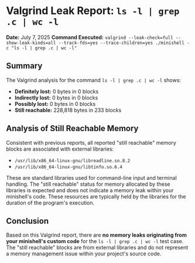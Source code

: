 # Valgrind Leak Report: `ls -l | grep .c | wc -l`

**Date:** July 7, 2025
**Command Executed:** `valgrind --leak-check=full --show-leak-kinds=all --track-fds=yes --trace-children=yes ./minishell -c "ls -l | grep .c | wc -l"`

## Summary

The Valgrind analysis for the command `ls -l | grep .c | wc -l` shows:

*   **Definitely lost:** 0 bytes in 0 blocks
*   **Indirectly lost:** 0 bytes in 0 blocks
*   **Possibly lost:** 0 bytes in 0 blocks
*   **Still reachable:** 228,818 bytes in 233 blocks

## Analysis of Still Reachable Memory

Consistent with previous reports, all reported "still reachable" memory blocks are associated with external libraries:

*   `/usr/lib/x86_64-linux-gnu/libreadline.so.8.2`
*   `/usr/lib/x86_64-linux-gnu/libtinfo.so.6.4`

These are standard libraries used for command-line input and terminal handling. The "still reachable" status for memory allocated by these libraries is expected and does not indicate a memory leak within your minishell's code. These resources are typically held by the libraries for the duration of the program's execution.

## Conclusion

Based on this Valgrind report, there are **no memory leaks originating from your minishell's custom code** for the `ls -l | grep .c | wc -l` test case. The "still reachable" blocks are from external libraries and do not represent a memory management issue within your project's source code.